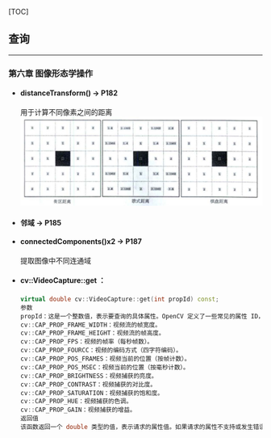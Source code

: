 [TOC]
## 查询
---
### 第六章 图像形态学操作
- #### distanceTransform() -> P182
  用于计算不同像素之间的距离
  ![1](screenshot/opencv4-1.png)
- #### 邻域 -> P185
- #### connectedComponents()x2 -> P187
  提取图像中不同连通域
- #### cv::VideoCapture::get ：
    ```cpp
    virtual double cv::VideoCapture::get(int propId) const;
    参数
    propId：这是一个整数值，表示要查询的具体属性。OpenCV 定义了一些常见的属性 ID，使用 cv::CAP_PROP_* 常量。常见的属性 ID 包括：
    cv::CAP_PROP_FRAME_WIDTH：视频流的帧宽度。
    cv::CAP_PROP_FRAME_HEIGHT：视频流的帧高度。
    cv::CAP_PROP_FPS：视频的帧率（每秒帧数）。
    cv::CAP_PROP_FOURCC：视频的编码方式（四字符编码）。
    cv::CAP_PROP_POS_FRAMES：视频当前的位置（按帧计数）。
    cv::CAP_PROP_POS_MSEC：视频当前的位置（按毫秒计数）。
    cv::CAP_PROP_BRIGHTNESS：视频捕获的亮度。
    cv::CAP_PROP_CONTRAST：视频捕获的对比度。
    cv::CAP_PROP_SATURATION：视频捕获的饱和度。
    cv::CAP_PROP_HUE：视频捕获的色调。
    cv::CAP_PROP_GAIN：视频捕获的增益。
    返回值
    该函数返回一个 double 类型的值，表示请求的属性值。如果请求的属性不支持或发生错误，通常返回 NaN（非数字）。
    ```